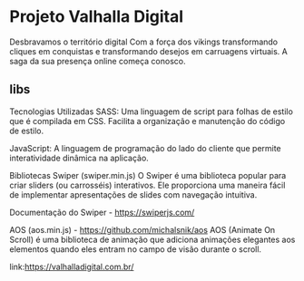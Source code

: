 
# Projeto Valhalla Digital

Desbravamos o território digital
Com a força dos vikings transformando cliques em conquistas e transformando desejos em carruagens virtuais. A saga da sua presença online começa conosco.


## libs

Tecnologias Utilizadas
SASS: Uma linguagem de script para folhas de estilo que é compilada em CSS. Facilita a organização e manutenção do código de estilo.

JavaScript: A linguagem de programação do lado do cliente que permite interatividade dinâmica na aplicação.

Bibliotecas
Swiper (swiper.min.js) 
O Swiper é uma biblioteca popular para criar sliders (ou carrosséis) interativos. Ele proporciona uma maneira fácil de implementar apresentações de slides com navegação intuitiva.

Documentação do Swiper -  https://swiperjs.com/

AOS (aos.min.js) - https://github.com/michalsnik/aos
AOS (Animate On Scroll) é uma biblioteca de animação que adiciona animações elegantes aos elementos quando eles entram no campo de visão durante o scroll.


link:https://valhalladigital.com.br/
